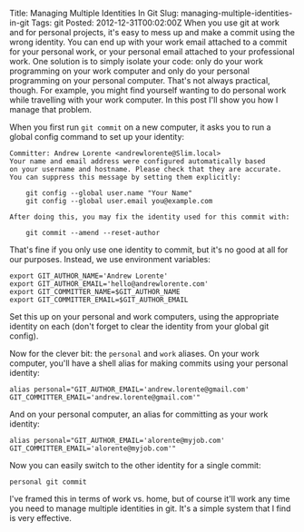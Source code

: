 Title: Managing Multiple Identities In Git
Slug: managing-multiple-identities-in-git
Tags:
    git
Posted: 2012-12-31T00:02:00Z
When you use git at work and for personal projects, it's easy to mess up and make a commit using the wrong identity. You can end up with your work email attached to a commit for your personal work, or your personal email attached to your professional work. One solution is to simply isolate your code: only do your work programming on your work computer and only do your personal programming on your personal computer. That's not always practical, though. For example, you might find yourself wanting to do personal work while travelling with your work computer. In this post I'll show you how I manage that problem.

When you first run `git commit` on a new computer, it asks you to run a global config command to set up your identity:

```
Committer: Andrew Lorente <andrewlorente@Slim.local>
Your name and email address were configured automatically based
on your username and hostname. Please check that they are accurate.
You can suppress this message by setting them explicitly:

    git config --global user.name "Your Name"
    git config --global user.email you@example.com

After doing this, you may fix the identity used for this commit with:

    git commit --amend --reset-author
```

That's fine if you only use one identity to commit, but it's no good at all for our purposes. Instead, we use environment variables:

```
export GIT_AUTHOR_NAME='Andrew Lorente'
export GIT_AUTHOR_EMAIL='hello@andrewlorente.com'
export GIT_COMMITTER_NAME=$GIT_AUTHOR_NAME
export GIT_COMMITTER_EMAIL=$GIT_AUTHOR_EMAIL
```

Set this up on your personal and work computers, using the appropriate identity on each (don't forget to clear the identity from your global git config).

Now for the clever bit: the `personal` and `work` aliases. On your work computer, you'll have a shell alias for making commits using your personal identity:

```
alias personal="GIT_AUTHOR_EMAIL='andrew.lorente@gmail.com' GIT_COMMITTER_EMAIL='andrew.lorente@gmail.com'"
```

And on your personal computer, an alias for committing as your work identity:

```
alias personal="GIT_AUTHOR_EMAIL='alorente@myjob.com' GIT_COMMITTER_EMAIL='alorente@myjob.com'"
```

Now you can easily switch to the other identity for a single commit:

```
personal git commit
```

I've framed this in terms of work vs. home, but of course it'll work any time you need to manage multiple identities in git. It's a simple system that I find is very effective.

